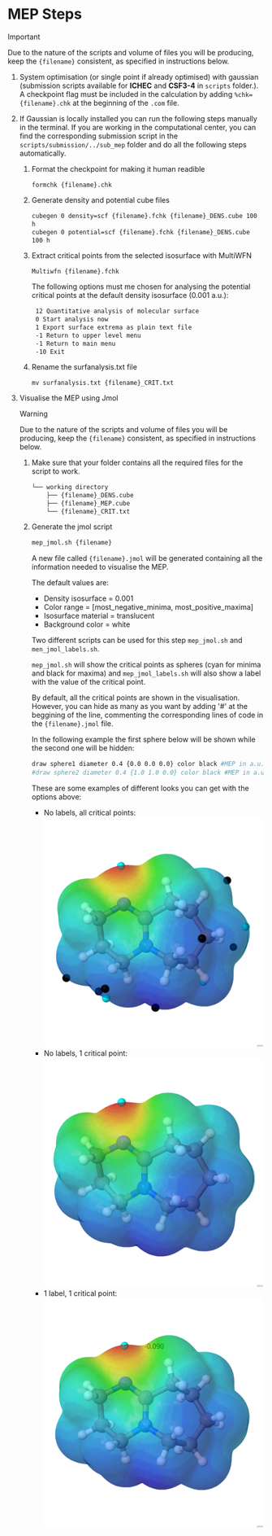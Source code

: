 # MEP Steps

> [!IMPORTANT]  
> Due to the nature of the scripts and volume of files you will be producing, keep the `{filename}` consistent, as specified in instructions below.

1. System optimisation (or single point if already optimised) with gaussian (submission scripts available for **ICHEC** and **CSF3-4** in `scripts` folder.).
A checkpoint flag must be included in the calculation by adding `%chk={filename}.chk` at the beginning of the `.com` file.
2. If Gaussian is locally installed you can run the following steps manually in the terminal. 
If you are working in the computational center, you can find the corresponding submission script in the `scripts/submission/../sub_mep` folder and do all the following steps automatically.

    1. Format the checkpoint for making it human readible 

        ```{bash}
        formchk {filename}.chk
        ```

    2. Generate density and potential cube files

        ```{bash}
        cubegen 0 density=scf {filename}.fchk {filename}_DENS.cube 100 h
        cubegen 0 potential=scf {filename}.fchk {filename}_DENS.cube 100 h
        ```

    3. Extract critical points from the selected isosurface with MultiWFN

        ```{bash}
        Multiwfn {filename}.fchk
        ```

        The following options must me chosen for analysing the potential critical points at the default density isosurface (0.001 a.u.):

        ```
         12 Quantitative analysis of molecular surface
         0 Start analysis now
         1 Export surface extrema as plain text file
         -1 Return to upper level menu
         -1 Return to main menu
         -10 Exit
        ```

    4. Rename the surfanalysis.txt file
    
        ```{bash}
        mv surfanalysis.txt {filename}_CRIT.txt
        ```

3. Visualise the MEP using Jmol

    > [!WARNING]  
    > Due to the nature of the scripts and volume of files you will be producing, keep the `{filename}` consistent, as specified in instructions below.

    1. Make sure that your folder contains all the required files for the script to work.
        ```
        └── working directory 
            ├── {filename}_DENS.cube
            ├── {filename}_MEP.cube
            └── {filename}_CRIT.txt
        ```
    2. Generate the jmol script

        ```bash
        mep_jmol.sh {filename}
        ```

        A new file called `{filename}.jmol` will be generated containing all the information needed to visualise the MEP.
        
        The default values are:
        - Density isosurface = 0.001
        - Color range = [most_negative_minima, most_positive_maxima]
        - Isosurface material = translucent
        - Background color = white

        Two different scripts can be used for this step `mep_jmol.sh` and `men_jmol_labels.sh`.

        `mep_jmol.sh` will show the critical points as spheres (cyan for minima and black for maxima) and `mep_jmol_labels.sh` will also show a label with the value of the critical point.

        By default, all the critical points are shown in the visualisation. 
        However, you can hide as many as you want by adding '#' at the beggining of the line, commenting the corresponding lines of code in the `{filename}.jmol` file. 

        In the following example the first sphere below will be shown while the second one will be hidden:

        ```bash
        draw sphere1 diameter 0.4 {0.0 0.0 0.0} color black #MEP in a.u. 0.2184
        #draw sphere2 diameter 0.4 {1.0 1.0 0.0} color black #MEP in a.u. 0.3651
        ```

        These are some examples of different looks you can get with the options above:

        - No labels, all critical points:
        ![no_labels_all](./figures/mep_all_sphere.png)
        - No labels, 1 critical point:
        ![no_labels_all](./figures/mep_1_sphere.png)
        - 1 label, 1 critical point:
        ![no_labels_all](./figures/mep_1_label.png)
